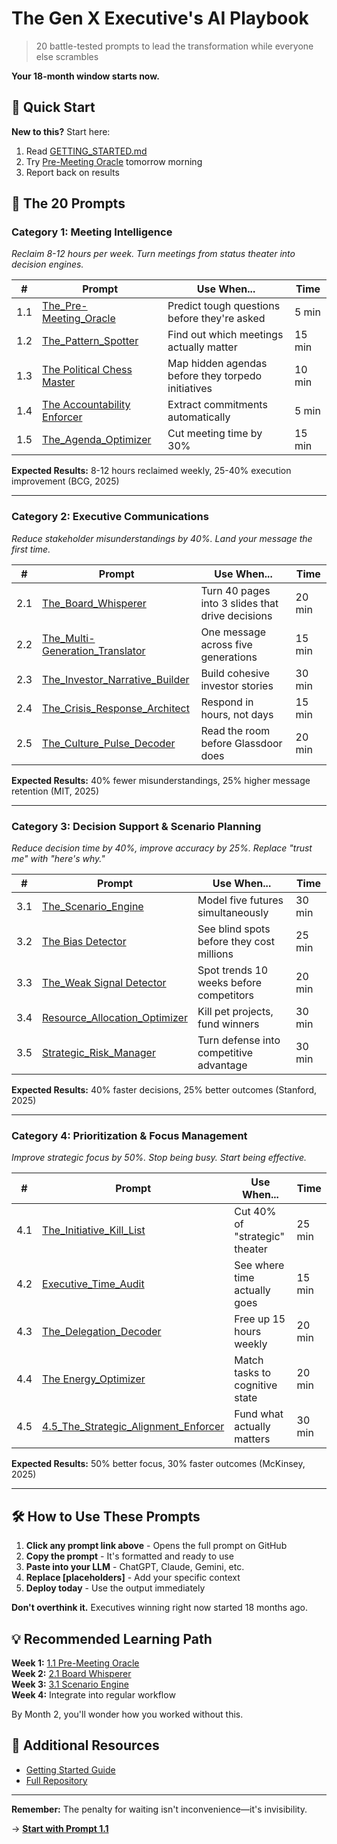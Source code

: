 # The Gen X Executive's AI Playbook

> 20 battle-tested prompts to lead the transformation while everyone else scrambles

**Your 18-month window starts now.**

## 🚀 Quick Start

**New to this?** Start here:
1. Read [GETTING_STARTED.md](https://github.com/saren-ai/genx-ai-prompts/blob/main/executive_ai_playbook/GETTING_STARTED.md)
2. Try [Pre-Meeting Oracle](executive_ai_playbook/1.1_The_Pre-Meeting_Oracle) tomorrow morning
3. Report back on results

## 📁 The 20 Prompts

### Category 1: Meeting Intelligence
*Reclaim 8-12 hours per week. Turn meetings from status theater into decision engines.*

| # | Prompt | Use When... | Time |
|---|--------|-------------|------|
| 1.1 |[The_Pre-Meeting_Oracle](https://github.com/saren-ai/genx-ai-prompts/blob/main/executive_ai_playbook/1.1_The_Pre-Meeting_Oracle)| Predict tough questions before they're asked | 5 min |
| 1.2 | [The_Pattern_Spotter](https://github.com/saren-ai/genx-ai-prompts/blob/main/executive_ai_playbook/1.2_The_Pattern_Spotter) | Find out which meetings actually matter | 15 min |
| 1.3 | [The Political Chess Master](https://github.com/saren-ai/genx-ai-prompts/blob/main/executive_ai_playbook/1.3_The_Political_Chess_Master) | Map hidden agendas before they torpedo initiatives | 10 min |
| 1.4 | [The Accountability Enforcer](https://github.com/saren-ai/genx-ai-prompts/blob/main/executive_ai_playbook/1.4_The_Accountability_Enforcer) | Extract commitments automatically | 5 min |
| 1.5 | [The_Agenda_Optimizer](https://github.com/saren-ai/genx-ai-prompts/blob/main/executive_ai_playbook/1.5_The_Agenda_Optimizer) | Cut meeting time by 30% | 15 min |

**Expected Results:** 8-12 hours reclaimed weekly, 25-40% execution improvement (BCG, 2025)

---

### Category 2: Executive Communications
*Reduce stakeholder misunderstandings by 40%. Land your message the first time.*

| # | Prompt | Use When... | Time |
|---|--------|-------------|------|
| 2.1 | [The_Board_Whisperer](https://github.com/saren-ai/genx-ai-prompts/blob/main/executive_ai_playbook/2.1_The_Board_Whisperer) | Turn 40 pages into 3 slides that drive decisions | 20 min |
| 2.2 | [The_Multi-Generation_Translator](https://github.com/saren-ai/genx-ai-prompts/blob/main/executive_ai_playbook/2.2_The_Multi-Generation_Translator) | One message across five generations | 15 min |
| 2.3 | [The_Investor_Narrative_Builder](https://github.com/saren-ai/genx-ai-prompts/blob/main/executive_ai_playbook/2.3_The_Investor_Narrative_Builder) | Build cohesive investor stories | 30 min |
| 2.4 | [The_Crisis_Response_Architect](https://github.com/saren-ai/genx-ai-prompts/blob/main/executive_ai_playbook/2.4_The_Crisis_Response_Architect) | Respond in hours, not days | 15 min |
| 2.5 | [The_Culture_Pulse_Decoder](https://github.com/saren-ai/genx-ai-prompts/blob/main/executive_ai_playbook/2.5_The_Culture_Pulse_Decoder) | Read the room before Glassdoor does | 20 min |

**Expected Results:** 40% fewer misunderstandings, 25% higher message retention (MIT, 2025)

---

### Category 3: Decision Support & Scenario Planning
*Reduce decision time by 40%, improve accuracy by 25%. Replace "trust me" with "here's why."*

| # | Prompt | Use When... | Time |
|---|--------|-------------|------|
| 3.1 | [The_Scenario_Engine](https://github.com/saren-ai/genx-ai-prompts/blob/main/executive_ai_playbook/3.1_The_Scenario_Engine) | Model five futures simultaneously | 30 min |
| 3.2 | [The Bias Detector](https://github.com/saren-ai/genx-ai-prompts/blob/main/executive_ai_playbook/3.2_The_Bias_Detector) | See blind spots before they cost millions | 25 min |
| 3.3 |[The_Weak Signal Detector](https://github.com/saren-ai/genx-ai-prompts/blob/main/executive_ai_playbook/3.3_The_Weak_Signal_Detector) | Spot trends 10 weeks before competitors | 20 min |
| 3.4 | [Resource_Allocation_Optimizer](https://github.com/saren-ai/genx-ai-prompts/blob/main/executive_ai_playbook/3.4_Resource_Allocation_Optimizer) | Kill pet projects, fund winners | 30 min |
| 3.5 | [Strategic_Risk_Manager](https://github.com/saren-ai/genx-ai-prompts/blob/main/executive_ai_playbook/3.5_Strategic_Risk_Manager) | Turn defense into competitive advantage | 30 min |

**Expected Results:** 40% faster decisions, 25% better outcomes (Stanford, 2025)

---

### Category 4: Prioritization & Focus Management
*Improve strategic focus by 50%. Stop being busy. Start being effective.*

| # | Prompt | Use When... | Time |
|---|--------|-------------|------|
| 4.1 | [The_Initiative_Kill_List](https://github.com/saren-ai/genx-ai-prompts/blob/main/executive_ai_playbook/4.1_The_Initiative_Kill_List) | Cut 40% of "strategic" theater | 25 min |
| 4.2 | [Executive_Time_Audit](https://github.com/saren-ai/genx-ai-prompts/blob/main/executive_ai_playbook/4.2_Executive_Time_Audit) | See where time actually goes | 15 min |
| 4.3 | [The_Delegation_Decoder](https://github.com/saren-ai/genx-ai-prompts/blob/main/executive_ai_playbook/4.3_The_Delegation_Decoder) | Free up 15 hours weekly | 20 min |
| 4.4 | [The Energy_Optimizer](https://github.com/saren-ai/genx-ai-prompts/blob/main/executive_ai_playbook/4.4_The_Energy_Optimizer) | Match tasks to cognitive state | 20 min |
| 4.5 | [4.5_The_Strategic_Alignment_Enforcer](https://github.com/saren-ai/genx-ai-prompts/blob/main/executive_ai_playbook/4.5_The_Strategic_Alignment_Enforcer) | Fund what actually matters | 30 min |

**Expected Results:** 50% better focus, 30% faster outcomes (McKinsey, 2025)

---

## 🛠️ How to Use These Prompts

1. **Click any prompt link above** - Opens the full prompt on GitHub
2. **Copy the prompt** - It's formatted and ready to use
3. **Paste into your LLM** - ChatGPT, Claude, Gemini, etc.
4. **Replace [placeholders]** - Add your specific context
5. **Deploy today** - Use the output immediately

**Don't overthink it.** Executives winning right now started 18 months ago.

## 💡 Recommended Learning Path

**Week 1:** [1.1 Pre-Meeting Oracle](https://github.com/saren-ai/genx-ai-prompts/blob/main/executive_ai_playbook/1.1_The_Pre-Meeting_Oracle.md)  
**Week 2:** [2.1 Board Whisperer](https://github.com/saren-ai/genx-ai-prompts/blob/main/executive_ai_playbook/2.1_The_Board_Whisperer.md)  
**Week 3:** [3.1 Scenario Engine](https://github.com/saren-ai/genx-ai-prompts/blob/main/executive_ai_playbook/3.1_The_Scenario_Engine.md)  
**Week 4:** Integrate into regular workflow  

By Month 2, you'll wonder how you worked without this.

## 📖 Additional Resources

- [Getting Started Guide](https://github.com/saren-ai/genx-ai-prompts/blob/main/executive_ai_playbook/GETTING_STARTED.md)
- [Full Repository](https://github.com/saren-ai/genx-ai-prompts/tree/main/executive_ai_playbook)

---

**Remember:** The penalty for waiting isn't inconvenience—it's invisibility.

→ **[Start with Prompt 1.1](https://github.com/saren-ai/genx-ai-prompts/blob/main/executive_ai_playbook/1.1_The_Pre-Meeting_Oracle.md)**
